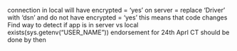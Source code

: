 connection in local will have encrypted = ‘yes’ on server = replace ‘Driver’ with ‘dsn’ and do not have encrypted = ‘yes’ this means that code changes Find way to detect if app is in server vs local exists(sys.getenv(“USER_NAME”))
endorsement for 24th Aprl
CT should be done by then
